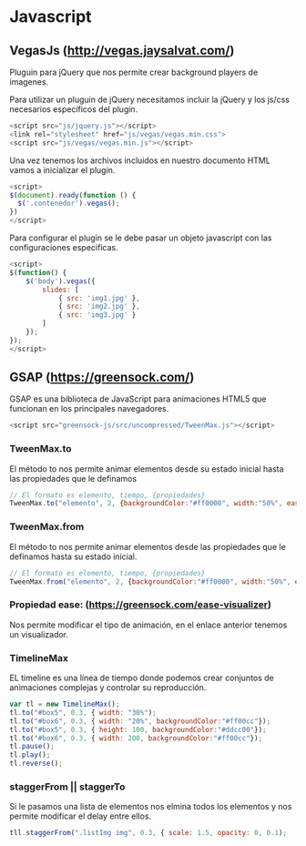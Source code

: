 # Javascript

## VegasJs (http://vegas.jaysalvat.com/)

Pluguin para jQuery que nos permite crear background players de imagenes.

Para utilizar un pluguin de jQuery necesitamos incluir la jQuery y los js/css necesarios específicos del plugin.

```javascript
<script src="js/jquery.js"></script>
<link rel="stylesheet" href="js/vegas/vegas.min.css">
<script src="js/vegas/vegas.min.js"></script>
```

Una vez tenemos los archivos incluidos en nuestro documento HTML vamos a inicializar el plugin.

```javascript
<script>
$(document).ready(function () {
  $('.contenedor').vegas();
})
</script>
```

Para configurar el plugin se le debe pasar un objeto javascript con las configuraciones especificas.

```javascript
<script>
$(function() {
    $('body').vegas({
        slides: [
            { src: 'img1.jpg' },
            { src: 'img2.jpg' },
            { src: 'img3.jpg' }
        ]
    });
});
</script>
```

## GSAP (https://greensock.com/)

GSAP es una biblioteca de JavaScript para animaciones HTML5 que funcionan en los principales navegadores.


```javascript
<script src="greensock-js/src/uncompressed/TweenMax.js"></script>
```

### TweenMax.to
El método to nos permite animar elementos desde su estado inicial hasta las propiedades que le definamos

```javascript
// El formato es elemento, tiempo, {propiedades}
TweenMax.to("elemento", 2, {backgroundColor:"#ff0000", width:"50%", ease:Power1.easeOut});
```

### TweenMax.from
El método to nos permite animar elementos desde las propiedades que le definamos hasta su estado inicial.

```javascript
// El formato es elemento, tiempo, {propiedades}
TweenMax.from("elemento", 2, {backgroundColor:"#ff0000", width:"50%", ease:Power1.easeOut});
```

### Propiedad ease: (https://greensock.com/ease-visualizer)
Nos permite modificar el tipo de animación, en el enlace anterior tenemos un visualizador.

### TimelineMax

EL timeline es una línea de tiempo donde podemos crear conjuntos de animaciones complejas y controlar su reproducción.

```javascript
var tl = new TimelineMax();
tl.to("#box5", 0.3, { width: "30%");
tl.to("#box6", 0.3, { width: "20%", backgroundColor:"#ff00cc"});
tl.to("#box5", 0.3, { height: 100, backgroundColor:"#ddcc00"});
tl.to("#box6", 0.3, { width: 200, backgroundColor:"#ff00cc"});
tl.pause();
tl.play();
tl.reverse();
```

### staggerFrom || staggerTo
Si le pasamos una lista de elementos nos elmina todos los elementos y nos permite modificar el delay entre ellos.

```javascript
tll.staggerFrom(".listImg img", 0.3, { scale: 1.5, opacity: 0, 0.1);
```

